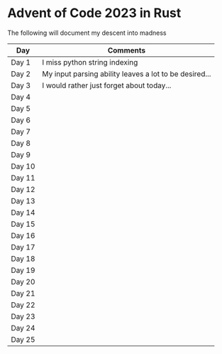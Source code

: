 # Advent of Code 2023 in Rust
The following will document my descent into madness


| **Day**  | **Comments**                              |
|----------|-------------------------------------------|
| Day 1    | I miss python string indexing             |
| Day 2    | My input parsing ability leaves a lot to be desired...                                         |
| Day 3    | I would rather just forget about today...                                  |
| Day 4    |                                           |
| Day 5    |                                           |
| Day 6    |                                           |
| Day 7    |                                           |
| Day 8    |                                           |
| Day 9    |                                           |
| Day 10   |                                           |
| Day 11   |                                           |
| Day 12   |                                           |
| Day 13   |                                           |
| Day 14   |                                           |
| Day 15   |                                           |
| Day 16   |                                           |
| Day 17   |                                           |
| Day 18   |                                           |
| Day 19   |                                           |
| Day 20   |                                           |
| Day 21   |                                           |
| Day 22   |                                           |
| Day 23   |                                           |
| Day 24   |                                           |
| Day 25   |                                           |


